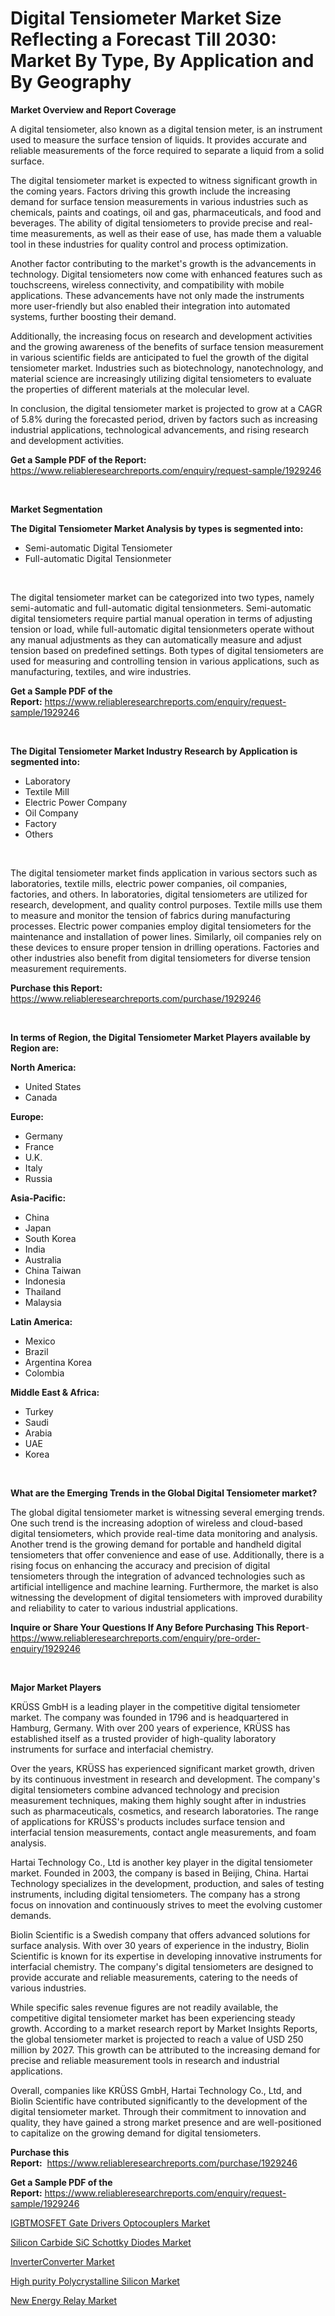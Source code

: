 <p><h1>Digital Tensiometer Market Size Reflecting a Forecast Till 2030: Market By Type, By Application and By Geography</h1></p><p><strong>Market Overview and Report Coverage</strong></p>
<p><p>A digital tensiometer, also known as a digital tension meter, is an instrument used to measure the surface tension of liquids. It provides accurate and reliable measurements of the force required to separate a liquid from a solid surface. </p><p>The digital tensiometer market is expected to witness significant growth in the coming years. Factors driving this growth include the increasing demand for surface tension measurements in various industries such as chemicals, paints and coatings, oil and gas, pharmaceuticals, and food and beverages. The ability of digital tensiometers to provide precise and real-time measurements, as well as their ease of use, has made them a valuable tool in these industries for quality control and process optimization.</p><p>Another factor contributing to the market's growth is the advancements in technology. Digital tensiometers now come with enhanced features such as touchscreens, wireless connectivity, and compatibility with mobile applications. These advancements have not only made the instruments more user-friendly but also enabled their integration into automated systems, further boosting their demand.</p><p>Additionally, the increasing focus on research and development activities and the growing awareness of the benefits of surface tension measurement in various scientific fields are anticipated to fuel the growth of the digital tensiometer market. Industries such as biotechnology, nanotechnology, and material science are increasingly utilizing digital tensiometers to evaluate the properties of different materials at the molecular level.</p><p>In conclusion, the digital tensiometer market is projected to grow at a CAGR of 5.8% during the forecasted period, driven by factors such as increasing industrial applications, technological advancements, and rising research and development activities.</p></p>
<p><strong>Get a Sample PDF of the Report:</strong> <a href="https://www.reliableresearchreports.com/enquiry/request-sample/1929246">https://www.reliableresearchreports.com/enquiry/request-sample/1929246</a></p>
<p>&nbsp;</p>
<p><strong>Market Segmentation</strong></p>
<p><strong>The Digital Tensiometer Market Analysis by types is segmented into:</strong></p>
<p><ul><li>Semi-automatic Digital Tensiometer</li><li>Full-automatic Digital Tensionmeter</li></ul></p>
<p>&nbsp;</p>
<p><p>The digital tensiometer market can be categorized into two types, namely semi-automatic and full-automatic digital tensionmeters. Semi-automatic digital tensiometers require partial manual operation in terms of adjusting tension or load, while full-automatic digital tensionmeters operate without any manual adjustments as they can automatically measure and adjust tension based on predefined settings. Both types of digital tensiometers are used for measuring and controlling tension in various applications, such as manufacturing, textiles, and wire industries.</p></p>
<p><strong>Get a Sample PDF of the Report:</strong>&nbsp;<a href="https://www.reliableresearchreports.com/enquiry/request-sample/1929246">https://www.reliableresearchreports.com/enquiry/request-sample/1929246</a></p>
<p>&nbsp;</p>
<p><strong>The Digital Tensiometer Market Industry Research by Application is segmented into:</strong></p>
<p><ul><li>Laboratory</li><li>Textile Mill</li><li>Electric Power Company</li><li>Oil Company</li><li>Factory</li><li>Others</li></ul></p>
<p>&nbsp;</p>
<p><p>The digital tensiometer market finds application in various sectors such as laboratories, textile mills, electric power companies, oil companies, factories, and others. In laboratories, digital tensiometers are utilized for research, development, and quality control purposes. Textile mills use them to measure and monitor the tension of fabrics during manufacturing processes. Electric power companies employ digital tensiometers for the maintenance and installation of power lines. Similarly, oil companies rely on these devices to ensure proper tension in drilling operations. Factories and other industries also benefit from digital tensiometers for diverse tension measurement requirements.</p></p>
<p><strong>Purchase this Report:</strong>&nbsp; <a href="https://www.reliableresearchreports.com/purchase/1929246">https://www.reliableresearchreports.com/purchase/1929246</a></p>
<p>&nbsp;</p>
<p><strong>In terms of Region, the Digital Tensiometer Market Players available by Region are:</strong></p>
<p>
    <p> <strong> North America: </strong>
        <ul>
            <li>United States</li>
            <li>Canada</li>
        </ul>
        </p> 
    <p> <strong> Europe: </strong>
        <ul>
            <li>Germany</li>
            <li>France</li>
            <li>U.K.</li>
            <li>Italy</li>
            <li>Russia</li>
        </ul>
        </p> 
    <p> <strong> Asia-Pacific: </strong>
        <ul>
            <li>China</li>
            <li>Japan</li>
            <li>South Korea</li>
            <li>India</li>
            <li>Australia</li>
            <li>China Taiwan</li>
            <li>Indonesia</li>
            <li>Thailand</li>
            <li>Malaysia</li>
        </ul>
        </p> 
    <p> <strong> Latin America: </strong>
        <ul>
            <li>Mexico</li>
            <li>Brazil</li>
            <li>Argentina Korea</li>
            <li>Colombia</li>
        </ul>
        </p> 
    <p> <strong> Middle East & Africa: </strong>
        <ul>
            <li>Turkey</li>
            <li>Saudi</li>
            <li>Arabia</li>
            <li>UAE</li>
            <li>Korea</li>
        </ul>
    </p>
    </p>
<p>&nbsp;</p>
<p><strong>What are the Emerging Trends in the Global Digital Tensiometer market?</strong></p>
<p><p>The global digital tensiometer market is witnessing several emerging trends. One such trend is the increasing adoption of wireless and cloud-based digital tensiometers, which provide real-time data monitoring and analysis. Another trend is the growing demand for portable and handheld digital tensiometers that offer convenience and ease of use. Additionally, there is a rising focus on enhancing the accuracy and precision of digital tensiometers through the integration of advanced technologies such as artificial intelligence and machine learning. Furthermore, the market is also witnessing the development of digital tensiometers with improved durability and reliability to cater to various industrial applications.</p></p>
<p><strong>Inquire or Share Your Questions If Any Before Purchasing This Report</strong>- <a href="https://www.reliableresearchreports.com/enquiry/pre-order-enquiry/1929246">https://www.reliableresearchreports.com/enquiry/pre-order-enquiry/1929246</a></p>
<p>&nbsp;</p>
<p><strong>Major Market Players</strong></p>
<p><p>KRÜSS GmbH is a leading player in the competitive digital tensiometer market. The company was founded in 1796 and is headquartered in Hamburg, Germany. With over 200 years of experience, KRÜSS has established itself as a trusted provider of high-quality laboratory instruments for surface and interfacial chemistry.</p><p>Over the years, KRÜSS has experienced significant market growth, driven by its continuous investment in research and development. The company's digital tensiometers combine advanced technology and precision measurement techniques, making them highly sought after in industries such as pharmaceuticals, cosmetics, and research laboratories. The range of applications for KRÜSS's products includes surface tension and interfacial tension measurements, contact angle measurements, and foam analysis.</p><p>Hartai Technology Co., Ltd is another key player in the digital tensiometer market. Founded in 2003, the company is based in Beijing, China. Hartai Technology specializes in the development, production, and sales of testing instruments, including digital tensiometers. The company has a strong focus on innovation and continuously strives to meet the evolving customer demands.</p><p>Biolin Scientific is a Swedish company that offers advanced solutions for surface analysis. With over 30 years of experience in the industry, Biolin Scientific is known for its expertise in developing innovative instruments for interfacial chemistry. The company's digital tensiometers are designed to provide accurate and reliable measurements, catering to the needs of various industries.</p><p>While specific sales revenue figures are not readily available, the competitive digital tensiometer market has been experiencing steady growth. According to a market research report by Market Insights Reports, the global tensiometer market is projected to reach a value of USD 250 million by 2027. This growth can be attributed to the increasing demand for precise and reliable measurement tools in research and industrial applications.</p><p>Overall, companies like KRÜSS GmbH, Hartai Technology Co., Ltd, and Biolin Scientific have contributed significantly to the development of the digital tensiometer market. Through their commitment to innovation and quality, they have gained a strong market presence and are well-positioned to capitalize on the growing demand for digital tensiometers.</p></p>
<p><strong>Purchase this Report:</strong>&nbsp;&nbsp;<a href="https://www.reliableresearchreports.com/purchase/1929246">https://www.reliableresearchreports.com/purchase/1929246</a></p>
<p></p>
<p><strong>Get a Sample PDF of the Report:</strong>&nbsp;<a href="https://www.reliableresearchreports.com/enquiry/request-sample/1929246">https://www.reliableresearchreports.com/enquiry/request-sample/1929246</a></p>
<p><p><a href="https://medium.com/@nyahmertz/igbtmosfet-gate-drivers-optocouplers-market-insight-market-trends-growth-forecasted-from-2023-to-dafd6eec71dc">IGBTMOSFET Gate Drivers Optocouplers Market</a></p><p><a href="https://medium.com/@daveblock1987/silicon-carbide-sic-schottky-diodes-market-comprehensive-assessment-by-type-application-and-0af4dbed129b">Silicon Carbide SiC Schottky Diodes Market</a></p><p><a href="https://medium.com/@jewelmohr/decoding-inverterconverter-market-metrics-market-share-trends-and-growth-patterns-67fe6b590212">InverterConverter Market</a></p><p><a href="https://medium.com/@pinkierau1998/high-purity-polycrystalline-silicon-market-size-and-market-trends-complete-industry-overview-2023-d9bfc9476034">High purity Polycrystalline Silicon Market</a></p><p><a href="https://medium.com/@guyskiles1918/analyzing-new-energy-relay-market-global-industry-perspective-and-forecast-2023-to-2030-2c8a64a6dcac">New Energy Relay Market</a></p></p>